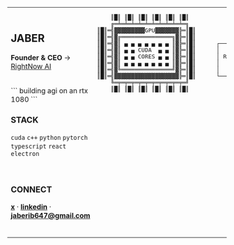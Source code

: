 <div align="center">

<table>
<tr>
<td width="50%" valign="top">

<br>

## JABER

**Founder & CEO** → [RightNow AI](https://www.rightnowai.co)

<br>
```
building agi on an rtx 1080
```

<br>

### STACK

`cuda` `c++` `python` `pytorch`  
`typescript` `react` `electron`

<br>

### CONNECT

[**x**](https://x.com/akashi203) · [**linkedin**](https://linkedin.com/in/jaber-jaber-b65246234) · **jaberib647@gmail.com**

<br>

</td>
<td width="50%" valign="top">

<pre>
    ║█║ ║█║ ║█║ ║█║ ║█║ ║█║
    ╔═╧═╧═╧═╧═╧═╧═╧═╧═╧═╧═╗
║█║═╣▓▓▓▓▓▓▓▓▓GPU▓▓▓▓▓▓▓╠═║█║
║█║═╣▓╔═══════════════╗▓╠═║█║
║█║═╣▓║ ▄ ▄ ▄ ▄ ▄ ▄ ▄ ║▓╠═║█║      ┌──────────┐
║█║═╣▓║ ▄ ▄ CUDA  ▄ ▄ ║▓╠═║█║      │          │
║█║═╣▓║ ▄ ▄ CORES ▄ ▄ ║▓╠═║█║      │ RightNow │
║█║═╣▓║ ▄ ▄ ▄ ▄ ▄ ▄ ▄ ║▓╠═║█║      │    AI    │
║█║═╣▓╚═══════════════╝▓╠═║█║      │          │
║█║═╣▓▓▓▓▓▓▓▓▓▓▓▓▓▓▓▓▓▓▓╠═║█║      └──────────┘
    ╚═╤═╤═╤═╤═╤═╤═╤═╤═╤═╤═╝
    ║█║ ║█║ ║█║ ║█║ ║█║ ║█║
</pre>

</td>
</tr>
</table>

</div>
